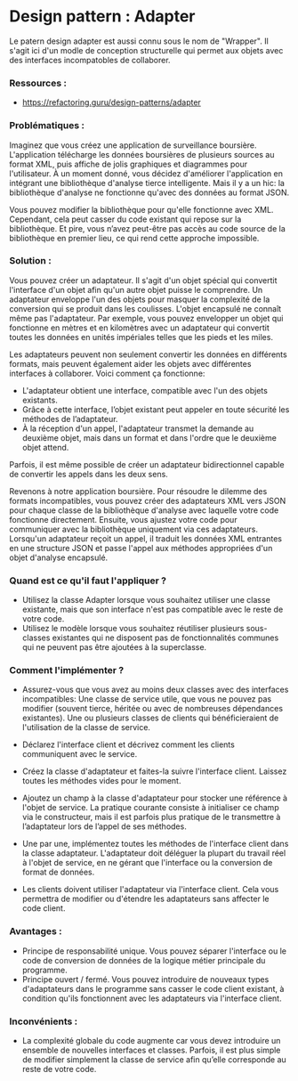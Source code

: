 # Design pattern : Adapter

Le patern design adapter est aussi connu sous le nom de "Wrapper". Il s'agit ici d'un modle de conception structurelle qui permet aux objets avec des interfaces incompatobles de collaborer.

### Ressources :

- https://refactoring.guru/design-patterns/adapter

### Problématiques :

Imaginez que vous créez une application de surveillance boursière. L'application télécharge les données boursières de plusieurs sources au format XML, puis affiche de jolis graphiques et diagrammes pour l'utilisateur. À un moment donné, vous décidez d'améliorer l'application en intégrant une bibliothèque d'analyse tierce intelligente. Mais il y a un hic: la bibliothèque d'analyse ne fonctionne qu'avec des données au format JSON.

Vous pouvez modifier la bibliothèque pour qu'elle fonctionne avec XML. Cependant, cela peut casser du code existant qui repose sur la bibliothèque. Et pire, vous n’avez peut-être pas accès au code source de la bibliothèque en premier lieu, ce qui rend cette approche impossible.

### Solution :

Vous pouvez créer un adaptateur. Il s'agit d'un objet spécial qui convertit l'interface d'un objet afin qu'un autre objet puisse le comprendre. Un adaptateur enveloppe l'un des objets pour masquer la complexité de la conversion qui se produit dans les coulisses. L'objet encapsulé ne connaît même pas l'adaptateur. Par exemple, vous pouvez envelopper un objet qui fonctionne en mètres et en kilomètres avec un adaptateur qui convertit toutes les données en unités impériales telles que les pieds et les miles.

Les adaptateurs peuvent non seulement convertir les données en différents formats, mais peuvent également aider les objets avec différentes interfaces à collaborer. Voici comment ça fonctionne:

- L'adaptateur obtient une interface, compatible avec l'un des objets existants.
- Grâce à cette interface, l’objet existant peut appeler en toute sécurité les méthodes de l’adaptateur.
- À la réception d'un appel, l'adaptateur transmet la demande au deuxième objet, mais dans un format et dans l'ordre que le deuxième objet attend.

Parfois, il est même possible de créer un adaptateur bidirectionnel capable de convertir les appels dans les deux sens.

Revenons à notre application boursière. Pour résoudre le dilemme des formats incompatibles, vous pouvez créer des adaptateurs XML vers JSON pour chaque classe de la bibliothèque d'analyse avec laquelle votre code fonctionne directement. Ensuite, vous ajustez votre code pour communiquer avec la bibliothèque uniquement via ces adaptateurs. Lorsqu'un adaptateur reçoit un appel, il traduit les données XML entrantes en une structure JSON et passe l'appel aux méthodes appropriées d'un objet d'analyse encapsulé.

### Quand est ce qu'il faut l'appliquer ?

- Utilisez la classe Adapter lorsque vous souhaitez utiliser une classe existante, mais que son interface n'est pas compatible avec le reste de votre code.
- Utilisez le modèle lorsque vous souhaitez réutiliser plusieurs sous-classes existantes qui ne disposent pas de fonctionnalités communes qui ne peuvent pas être ajoutées à la superclasse.

### Comment l'implémenter ?

- Assurez-vous que vous avez au moins deux classes avec des interfaces incompatibles:
        Une classe de service utile, que vous ne pouvez pas modifier (souvent tierce, héritée ou avec de nombreuses dépendances existantes).
        Une ou plusieurs classes de clients qui bénéficieraient de l'utilisation de la classe de service.

- Déclarez l'interface client et décrivez comment les clients communiquent avec le service.

- Créez la classe d'adaptateur et faites-la suivre l'interface client. Laissez toutes les méthodes vides pour le moment.

- Ajoutez un champ à la classe d'adaptateur pour stocker une référence à l'objet de service. La pratique courante consiste à initialiser ce champ via le constructeur, mais il est parfois plus pratique de le transmettre à l’adaptateur lors de l’appel de ses méthodes.

- Une par une, implémentez toutes les méthodes de l'interface client dans la classe adaptateur. L'adaptateur doit déléguer la plupart du travail réel à l'objet de service, en ne gérant que l'interface ou la conversion de format de données.

- Les clients doivent utiliser l'adaptateur via l'interface client. Cela vous permettra de modifier ou d'étendre les adaptateurs sans affecter le code client.


### Avantages :

- Principe de responsabilité unique. Vous pouvez séparer l'interface ou le code de conversion de données de la logique métier principale du programme.
- Principe ouvert / fermé. Vous pouvez introduire de nouveaux types d'adaptateurs dans le programme sans casser le code client existant, à condition qu'ils fonctionnent avec les adaptateurs via l'interface client.

### Inconvénients :

- La complexité globale du code augmente car vous devez introduire un ensemble de nouvelles interfaces et classes. Parfois, il est plus simple de modifier simplement la classe de service afin qu’elle corresponde au reste de votre code.

